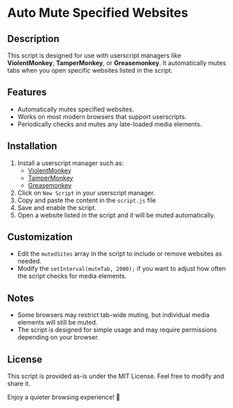 # Auto Mute Specified Websites

## Description
This script is designed for use with userscript managers like **ViolentMonkey**, **TamperMonkey**, or **Greasemonkey**. It automatically mutes tabs when you open specific websites listed in the script.

## Features
- Automatically mutes specified websites.
- Works on most modern browsers that support userscripts.
- Periodically checks and mutes any late-loaded media elements.

## Installation
1. Install a userscript manager such as:
   - [ViolentMonkey](https://violentmonkey.github.io/)
   - [TamperMonkey](https://www.tampermonkey.net/)
   - [Greasemonkey](https://www.greasespot.net/)
2. Click on `New Script` in your userscript manager.
3. Copy and paste the content in the `script.js` file
4. Save and enable the script.
5. Open a website listed in the script and it will be muted automatically.

## Customization
- Edit the `mutedSites` array in the script to include or remove websites as needed.
- Modify the `setInterval(muteTab, 2000);` if you want to adjust how often the script checks for media elements.

## Notes
- Some browsers may restrict tab-wide muting, but individual media elements will still be muted.
- The script is designed for simple usage and may require permissions depending on your browser.

## License
This script is provided as-is under the MIT License. Feel free to modify and share it.

Enjoy a quieter browsing experience! 🚀
